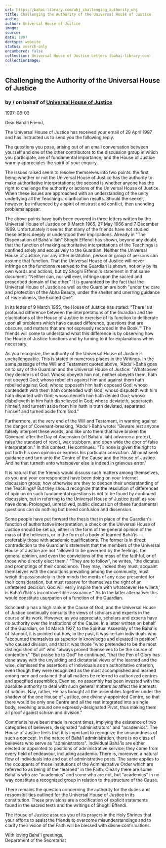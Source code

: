 ```yaml
---
url: https://bahai-library.com/uhj_challenging_authority_uhj
title: Challenging the Authority of the Universal House of Justice
audio: 
author: Universal House of Justice
image: 
source: 
date: 1997
doctype: website
status: search-only
encumbered: false
collection: Universal House of Justice Letters (bahai-library.com)
collectionImage: 
---
```



## Challenging the Authority of the Universal House of Justice

### by / on behalf of [Universal House of Justice](https://bahai-library.com/author/Universal+House+of+Justice)

1997-06-03


Dear Bahá'í Friend,

The Universal House of Justice has received your email of 29 April 1997 and has instructed us to send you the following reply.

The questions you pose, arising out of an email conversation between yourself and one of the other contributors to the discussion group in which you participate, are of fundamental importance, and the House of Justice warmly appreciates the spirit of your enquiry.

The issues raised seem to resolve themselves into two points: the first being whether or not the Universal House of Justice has the authority to make authoritative interpretations; the second is whether anyone has the right to challenge the authority or actions of the Universal House of Justice. When these issues are approached with an understanding of the unity underlying all the Teachings, clarification results. Should the seeker, however, be influenced by a spirit of mistrust and conflict, then unending problems appear.

The above points have both been covered in three letters written by the Universal House of Justice on 9 March 1965, 27 May 1966 and 7 December 1969. Unfortunately it seems that many of the friends have not studied these letters deeply or understood their implications. Already in "The Dispensation of Bahá'u'lláh" Shoghi Effendi has shown, beyond any doubt, that the function of making authoritative interpretations of the Teachings is confined solely and exclusively to the Guardian. Neither the Universal House of Justice, nor any other institution, person or group of persons can assume that function. That the Universal House of Justice will never infringe on the functions reserved to the Guardian is shown, not only by its own words and actions, but by Shoghi Effendi's statement in that same document: "Neither can, nor will ever, infringe upon the sacred and prescribed domain of the other." It is guaranteed by the fact that the Universal House of Justice as well as the Guardian are both "under the care and protection of the Abha Beauty, under the shelter and unerring guidance of His Holiness, the Exalted One".

In its letter of 9 March 1965, the House of Justice has stated: "There is a profound difference between the interpretations of the Guardian and the elucidations of the House of Justice in exercise of its function to deliberate upon all problems which have caused difference, questions that are obscure, and matters that are not expressly recorded in the Book.'" The friends will come to understand what this difference is by observing how the House of Justice functions and by turning to it for explanations when necessary.

As you recognize, the authority of the Universal House of Justice is unchallengeable. This is stated in numerous places in the Writings. In the same passage of the Will and Testament quoted above, 'Abdu'l-Bahá goes on to say of the Guardian and the Universal House of Justice: "Whatsoever they decide is of God. Whoso obeyeth him not, neither obeyeth them, hath not obeyed God; whoso rebelleth against him and against them hath rebelled against God; whoso opposeth him hath opposed God; whoso contendeth with them hath contended with God; whoso disputeth with him hath disputed with God; whoso denieth him hath denied God; whoso disbelieveth in him hath disbelieved in God; whoso deviateth, separateth himself, and turneth aside from him hath in truth deviated, separated himself and turned aside from God."

Furthermore, at the very end of the Will and Testament, in warning against the danger of Covenant-breaking, 'Abdu'l-Bahá wrote: "Beware lest anyone falsely interpret these words, and like unto them that have broken the Covenant after the Day of Ascension (of Bahá'u'lláh) advance a pretext, raise the standard of revolt, wax stubborn, and open wide the door of false interpretation." In this context, He continues: "To none is given the right to put forth his own opinion or express his particular conviction. All must seek guidance and turn unto the Centre of the Cause and the House of Justice. And he that turneth unto whatsoever else is indeed in grievous error."

It is natural that the friends would discuss such matters among themselves, as you and your correspondent have been doing on your Internet discussion group; how otherwise are they to deepen their understanding of the Teachings? But they should recognize that the resolution of differences of opinion on such fundamental questions is not to be found by continued discussion, but in referring to the Universal House of Justice itself, as you have done. Prolonged, unresolved, public discussion of these fundamental questions can do nothing but breed confusion and dissension.

Some people have put forward the thesis that in place of the Guardian's function of authoritative interpretation, a check on the Universal House of Justice should be set up, either in the form of the general opinion of the mass of the believers, or in the form of a body of learned Bahá'ís — preferably those with academic qualifications. The former is in direct contradiction to the Guardian's statement that the members of the Universal House of Justice are not "allowed to be governed by the feelings, the general opinion, and even the convictions of the mass of the faithful, or of those who directly elect them." "They are to follow", he writes, "the dictates and promptings of their conscience. They may, indeed they must, acquaint themselves with the conditions prevailing among the community, must weigh dispassionately in their minds the merits of any case presented for their consideration, but must reserve for themselves the right of an unfettered decision. God will verily inspire them with whatsoever He willeth,' is Bahá'u'lláh's incontrovertible assurance." As to the latter alternative: this would constitute usurpation of a function of the Guardian.

Scholarship has a high rank in the Cause of God, and the Universal House of Justice continually consults the views of scholars and experts in the course of its work. However, as you appreciate, scholars and experts have no authority over the Institutions of the Cause. In a letter written on behalf of the Guardian, on 14 March 1927, to the Spiritual Assembly of the Bahá'ís of Istanbul, it is pointed out how, in the past, it was certain individuals who "accounted themselves as superior in knowledge and elevated in position" who caused division, and that it was those "who pretended to be the most distinguished of all" who "always proved themselves to be the source of contention." "But praise be to God" he continued, "that the Pen of Glory has done away with the unyielding and dictatorial views of the learned and the wise, dismissed the assertions of individuals as an authoritative criterion, even though they were recognized as the most accomplished and learned among men and ordained that all matters be referred to authorized centres and specified assemblies. Even so, no assembly has been invested with the absolute authority to deal with such general matters as affect the interests of nations. Nay, rather, He has brought all the assemblies together under the shadow of the one House of Justice, one divinely-appointed Centre, so that there would be only one Centre and all the rest integrated into a single body, revolving around one expressly-designated Pivot, thus making them all proof against schism and division."

Comments have been made in recent times, implying the existence of two categories of believers, designated "administrators" and "academics". The House of Justice feels that it is important to recognize the unsoundness of such a concept. In the nature of Bahá'í administration, there is no class of believers who serve as "administrators". Individual Bahá'ís are either elected or appointed to positions of administrative service; they come from every field of endeavour, including academia. There is, moreover, a natural flow of individuals into and out of administrative posts. The same applies to the occupants of those institutions of the Administrative Order which are referred to as being of the "learned" in the Faith. Clearly there are some Bahá'ís who are "academics" and some who are not, but "academics" in no way constitute a recognized group in relation to the structure of the Cause.

There remains the question concerning the authority for the duties and responsibilities outlined for the Universal House of Justice in its constitution. These provisions are a codification of explicit statements found in the sacred texts and the writings of Shoghi Effendi.

The House of Justice assures you of its prayers in the Holy Shrines that your efforts to assist the friends to overcome misunderstandings and to clarify their vision of the Faith will be blessed with divine confirmations.

With loving Bahá'í greetings,  
Department of the Secretariat